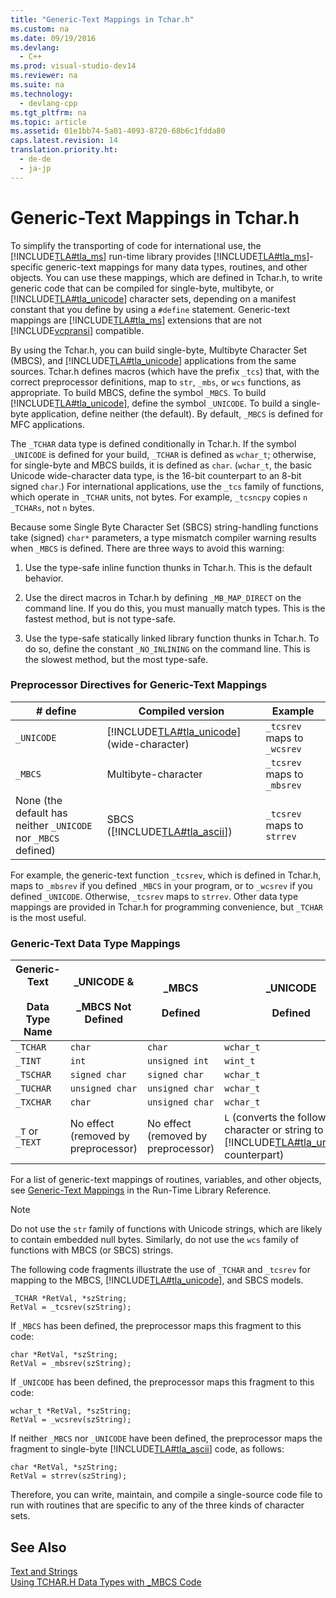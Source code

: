 ```yaml
---
title: "Generic-Text Mappings in Tchar.h"
ms.custom: na
ms.date: 09/19/2016
ms.devlang: 
  - C++
ms.prod: visual-studio-dev14
ms.reviewer: na
ms.suite: na
ms.technology: 
  - devlang-cpp
ms.tgt_pltfrm: na
ms.topic: article
ms.assetid: 01e1bb74-5a01-4093-8720-68b6c1fdda80
caps.latest.revision: 14
translation.priority.ht: 
  - de-de
  - ja-jp
---
```

# Generic-Text Mappings in Tchar.h
To simplify the transporting of code for international use, the [!INCLUDE[TLA#tla_ms](../vs140/includes/TLA#tla_ms_md.md)] run-time library provides [!INCLUDE[TLA#tla_ms](../vs140/includes/TLA#tla_ms_md.md)]-specific generic-text mappings for many data types, routines, and other objects. You can use these mappings, which are defined in Tchar.h, to write generic code that can be compiled for single-byte, multibyte, or [!INCLUDE[TLA#tla_unicode](../vs140/includes/TLA#tla_unicode_md.md)] character sets, depending on a manifest constant that you define by using a `#define` statement. Generic-text mappings are [!INCLUDE[TLA#tla_ms](../vs140/includes/TLA#tla_ms_md.md)] extensions that are not [!INCLUDE[vcpransi](../vs140/includes/vcpransi_md.md)] compatible.  
  
 By using the Tchar.h, you can build single-byte, Multibyte Character Set (MBCS), and [!INCLUDE[TLA#tla_unicode](../vs140/includes/TLA#tla_unicode_md.md)] applications from the same sources. Tchar.h defines macros (which have the prefix `_tcs`) that, with the correct preprocessor definitions, map to `str`, `_mbs`, or `wcs` functions, as appropriate. To build MBCS, define the symbol `_MBCS`. To build [!INCLUDE[TLA#tla_unicode](../vs140/includes/TLA#tla_unicode_md.md)], define the symbol `_UNICODE`. To build a single-byte application, define neither (the default). By default, `_MBCS` is defined for MFC applications.  
  
 The `_TCHAR` data type is defined conditionally in Tchar.h. If the symbol `_UNICODE` is defined for your build, `_TCHAR` is defined as `wchar_t`; otherwise, for single-byte and MBCS builds, it is defined as `char`. (`wchar_t`, the basic Unicode wide-character data type, is the 16-bit counterpart to an 8-bit signed `char`.) For international applications, use the `_tcs` family of functions, which operate in `_TCHAR` units, not bytes. For example, `_tcsncpy` copies `n` `_TCHARs`, not `n` bytes.  
  
 Because some Single Byte Character Set (SBCS) string-handling functions take (signed) `char*` parameters, a type mismatch compiler warning results when `_MBCS` is defined. There are three ways to avoid this warning:  
  
1.  Use the type-safe inline function thunks in Tchar.h. This is the default behavior.  
  
2.  Use the direct macros in Tchar.h by defining `_MB_MAP_DIRECT` on the command line. If you do this, you must manually match types. This is the fastest method, but is not type-safe.  
  
3.  Use the type-safe statically linked library function thunks in Tchar.h. To do so, define the constant `_NO_INLINING` on the command line. This is the slowest method, but the most type-safe.  
  
### Preprocessor Directives for Generic-Text Mappings  
  
|# define|Compiled version|Example|  
|---------------|----------------------|-------------|  
|`_UNICODE`|[!INCLUDE[TLA#tla_unicode](../vs140/includes/TLA#tla_unicode_md.md)] (wide-character)|`_tcsrev` maps to `_wcsrev`|  
|`_MBCS`|Multibyte-character|`_tcsrev` maps to `_mbsrev`|  
|None (the default has neither `_UNICODE` nor `_MBCS` defined)|SBCS ([!INCLUDE[TLA#tla_ascii](../vs140/includes/TLA#tla_ascii_md.md)])|`_tcsrev` maps to `strrev`|  
  
 For example, the generic-text function `_tcsrev`, which is defined in Tchar.h, maps to `_mbsrev` if you defined `_MBCS` in your program, or to `_wcsrev` if you defined `_UNICODE`. Otherwise, `_tcsrev` maps to `strrev`. Other data type mappings are provided in Tchar.h for programming convenience, but `_TCHAR` is the most useful.  
  
### Generic-Text Data Type Mappings  
  
|Generic-Text<br /><br /> Data Type Name|_UNICODE &<br /><br /> _MBCS Not Defined|_MBCS<br /><br /> Defined|_UNICODE<br /><br /> Defined|  
|--------------------------------------|----------------------------------------|------------------------|---------------------------|  
|`_TCHAR`|`char`|`char`|`wchar_t`|  
|`_TINT`|`int`|`unsigned int`|`wint_t`|  
|`_TSCHAR`|`signed char`|`signed char`|`wchar_t`|  
|`_TUCHAR`|`unsigned char`|`unsigned char`|`wchar_t`|  
|`_TXCHAR`|`char`|`unsigned char`|`wchar_t`|  
|`_T` or `_TEXT`|No effect (removed by preprocessor)|No effect (removed by preprocessor)|`L` (converts the following character or string to its [!INCLUDE[TLA#tla_unicode](../vs140/includes/TLA#tla_unicode_md.md)] counterpart)|  
  
 For a list of generic-text mappings of routines, variables, and other objects, see [Generic-Text Mappings](../vs140/Generic-Text-Mappings.md) in the Run-Time Library Reference.  
  
> [!NOTE]
>  Do not use the `str` family of functions with Unicode strings, which are likely to contain embedded null bytes. Similarly, do not use the `wcs` family of functions with MBCS (or SBCS) strings.  
  
 The following code fragments illustrate the use of `_TCHAR` and `_tcsrev` for mapping to the MBCS, [!INCLUDE[TLA#tla_unicode](../vs140/includes/TLA#tla_unicode_md.md)], and SBCS models.  
  
```  
_TCHAR *RetVal, *szString;  
RetVal = _tcsrev(szString);  
```  
  
 If `_MBCS` has been defined, the preprocessor maps this fragment to this code:  
  
```  
char *RetVal, *szString;  
RetVal = _mbsrev(szString);  
```  
  
 If `_UNICODE` has been defined, the preprocessor maps this fragment to this code:  
  
```  
wchar_t *RetVal, *szString;  
RetVal = _wcsrev(szString);  
```  
  
 If neither `_MBCS` nor `_UNICODE` have been defined, the preprocessor maps the fragment to single-byte [!INCLUDE[TLA#tla_ascii](../vs140/includes/TLA#tla_ascii_md.md)] code, as follows:  
  
```  
char *RetVal, *szString;  
RetVal = strrev(szString);  
```  
  
 Therefore, you can write, maintain, and compile a single-source code file to run with routines that are specific to any of the three kinds of character sets.  
  
## See Also  
 [Text and Strings](../vs140/Text-and-Strings-in-Visual-C--.md)   
 [Using TCHAR.H Data Types with _MBCS Code](../vs140/Using-TCHAR.H-Data-Types-with-_MBCS-Code.md)
